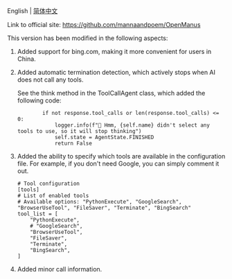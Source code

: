 English | [简体中文](README_zh.md)

Link to official site:
https://github.com/mannaandpoem/OpenManus

This version has been modified in the following aspects:

1. Added support for bing.com, making it more convenient for users in China.
2. Added automatic termination detection, which actively stops when AI does not call any tools.

   See the think method in the ToolCallAgent class, which added the following code:

   ```
           if not response.tool_calls or len(response.tool_calls) <= 0:
               logger.info(f"🤔 Hmm, {self.name} didn't select any tools to use, so it will stop thinking")
               self.state = AgentState.FINISHED
               return False
   ```
3. Added the ability to specify which tools are available in the configuration file. For example, if you don't need Google, you can simply comment it out.

   ```
   # Tool configuration
   [tools]
   # List of enabled tools
   # Available options: "PythonExecute", "GoogleSearch", "BrowserUseTool", "FileSaver", "Terminate", "BingSearch"
   tool_list = [
       "PythonExecute",
       # "GoogleSearch",
       "BrowserUseTool",
       "FileSaver",
       "Terminate",
       "BingSearch",
   ]
   ```
4. Added minor call information.

